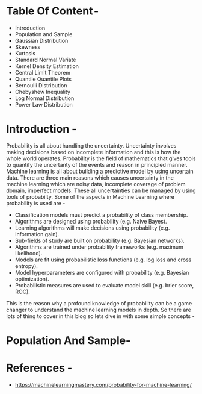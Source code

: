  
# **Table Of Content -** 
* Introduction
* Population and Sample
* Gaussian Distribution
* Skewness
* Kurtosis
* Standard Normal Variate
* Kernel Density Estimation
* Central Limit Theorem
* Quantile Quantile Plots
* Bernoulli Distribution
* Chebyshew Inequality
* Log Normal Distribution
* Power Law Distribution


# **Introduction -** 

Probability is all about handling the uncertainty. Uncertainty involves making decisions based on incomplete information and this is how the whole world operates. Probability is the field of mathematics that gives tools to quantify the uncertanty of the events and reason in principled manner. Machine learning is all about building a predictive model by using uncertain data. There are three main reasons which causes uncertainty in the machine learning which are noisy data, incomplete coverage of problem domain, imperfect models. These all uncertainties can be managed by using tools of probabilty. Some of the aspects in Machine Learning where probability is used are - 

* Classification models must predict a probability of class membership.
* Algorithms are designed using probability (e.g. Naive Bayes).
* Learning algorithms will make decisions using probability (e.g. information gain).
* Sub-fields of study are built on probability (e.g. Bayesian networks).
* Algorithms are trained under probability frameworks (e.g. maximum likelihood).
* Models are fit using probabilistic loss functions (e.g. log loss and cross entropy).
* Model hyperparameters are configured with probability (e.g. Bayesian optimization).
* Probabilistic measures are used to evaluate model skill (e.g. brier score, ROC).

This is the reason why a profound knowledge of probability can be a game changer to understand the machine learning models in depth. So there are lots of thing to cover in this blog so lets dive in with some simple concepts - 

# **Population And Sample-**





# **References -**
* https://machinelearningmastery.com/probability-for-machine-learning/ 





